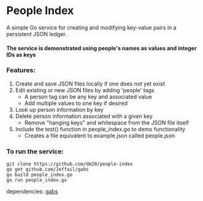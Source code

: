 # People Index
A simple Go service for creating and modifying key-value pairs in a persistent JSON ledger.  
#### The service is demonstrated using people's names as values and integer IDs as keys

### Features:
  1) Create and save JSON files locally if one does not yet exist
  2) Edit existing or new JSON files by adding 'people' tags  
     - A person tag can be any key and associated value
     - Add multiple values to one key if desired
  3) Look up person information by key
  4) Delete person information associated with a given key  
     - Remove "hanging keys" and whitespace from the JSON file itself
  5) Include the test() function in people_index.go to demo functionality
     - Creates a file equivalent to example.json called people.json

### To run the service:
    git clone https://github.com/dm20/people-index
    go get github.com/Jeffail/gabs
    go build people_index.go
    go run people_index.go

dependencies: <a href='https://github.com/Jeffail/gabs'>gabs</a>  
